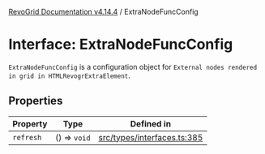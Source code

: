 [RevoGrid Documentation v4.14.4](README.md) / ExtraNodeFuncConfig

# Interface: ExtraNodeFuncConfig

`ExtraNodeFuncConfig` is a configuration object for `External nodes rendered in grid in HTMLRevogrExtraElement`.

## Properties

| Property | Type | Defined in |
| ------ | ------ | ------ |
| `refresh` | () => `void` | [src/types/interfaces.ts:385](https://github.com/revolist/revogrid/blob/a32d3a869ff2d770043cd2738815e885c8f5d1a9/src/types/interfaces.ts#L385) |
